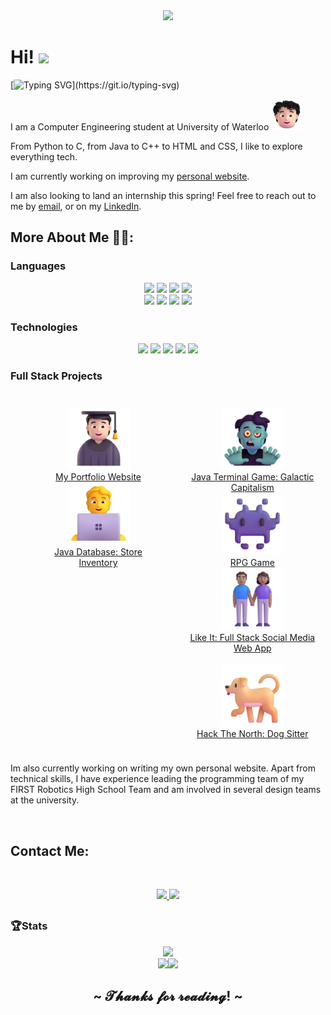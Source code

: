 <div align="center">
<a href="https://alitaha.ca"> <img src="https://user-images.githubusercontent.com/103478551/210186056-1a80f910-309b-41a3-b1ad-8f9eb436fcb6.png"></a>
</div>

# Hi! <img src="https://media.giphy.com/media/hvRJCLFzcasrR4ia7z/giphy.gif" width="30px"> 

[![Typing SVG](https://readme-typing-svg.demolab.com/?lines=I'm+Ali+Taha;)](https://git.io/typing-svg)

I am a Computer Engineering student at University of Waterloo <img src="https://github.com/AliesTaha/Animated-Emojis/blob/master/Emojis/People%20with%20professions/Person%20Light%20Skin%20Tone,%20Curly%20Hair.png?raw=true" width=50px>
  
From Python to C, from Java to C++ to HTML and CSS, I like to explore everything tech.
  
I am currently working on improving my <a href="https://aliestaha.github.io/">personal website</a>.
  
I am also looking to land an internship this spring! Feel free to reach out to me by <a href="mailto:ali.taha@uwaterloo.ca">email</a>, or on my <a href="https://aliestasha.com">LinkedIn</a>. 
  
## More About Me 🧑‍🎓: 
### Languages
<p align="center">
<img src="https://img.shields.io/badge/C-00599C?style=for-the-badge&logo=c&logoColor=white"/> 
<img src="https://img.shields.io/badge/C%2B%2B-00599C?style=for-the-badge&logo=c%2B%2B&logoColor=white"/>
<img src="https://img.shields.io/badge/html%20-%23E34F26.svg?&style=for-the-badge&logo=html5&logoColor=white"/> 
<img src="https://img.shields.io/badge/css3%20-%231572B6.svg?&style=for-the-badge&logo=css3&logoColor=white"/>
<br>
<img src="https://img.shields.io/badge/Java-ED8B00?style=for-the-badge&logo=java&logoColor=white"/> 
<img src="https://img.shields.io/badge/Python-3776AB?style=for-the-badge&logo=python&logoColor=white"/> 
<img src="https://img.shields.io/badge/JavaScript-323330?style=for-the-badge&logo=javascript&logoColor=F7DF1E"/>
<img src="https://img.shields.io/badge/git%20-%23F05033.svg?&style=for-the-badge&logo=git&logoColor=white"/> 
</div>

### Technologies
<p align="center">
<img src="https://img.shields.io/badge/React-20232A?style=for-the-badge&logo=react&logoColor=61DAFB"/> 
<img src="https://img.shields.io/badge/Redux-593D88?style=for-the-badge&logo=redux&logoColor=white"/>
<img src="https://img.shields.io/badge/MongoDB-4EA94B?style=for-the-badge&logo=mongodb&logoColor=white"/> 
<img src="https://img.shields.io/badge/Node.js-43853D?style=for-the-badge&logo=node.js&logoColor=white"/>
<img src="https://img.shields.io/badge/Express.js-404D59?style=for-the-badge"/>
</p>  
  
### Full Stack Projects
<div align="center">
  <div style="display: flex; justify-content: center;">
    <!-- First item -->
    <div style="width: 45%; margin: 10px;">
      <ul>
          <div class="img-center">
            <a href="https://github.com/aliestaha/aliestaha.github.io">
              <img src="https://github.com/AliesTaha/Animated-Emojis/blob/master/Emojis/People%20with%20professions/Student%20Light%20Skin%20Tone.png?raw=true" width='100px'>
              <div class="subtitle">My Portfolio Website</div>
            </a>
          </div>
          <div class="img-center">
            <a href="https://github.com/AliesTaha/ShoppingDatabase">
              <img src="https://github.com/AliesTaha/Animated-Emojis/blob/master/Emojis/People/Technologist.png?raw=true" width='100px'>
              <div class="subtitle">Java Database: Store Inventory</div>
            </a>
          </div>
      </ul>
    </div>
    <!-- Second item -->
    <div style="width: 45%; margin: 10px;">
      <ul>
          <div class="img-center">
            <a href="https://github.com/AliesTaha/Space-Invaders-Game">
              <img src="https://github.com/AliesTaha/Animated-Emojis/blob/master/Emojis/People/Zombie.png?raw=true" width='100px'>
              <div class="subtitle">Java Terminal Game: Galactic Capitalism</div>
            </a>
          </div>
          <div class="img-center">
            <a href="https://github.com/AliesTaha/RPG-Game">
              <img src="https://github.com/AliesTaha/Animated-Emojis/blob/master/Emojis/Smilies/Alien%20Monster.png?raw=true" width='100px'>
              <div class="subtitle">RPG Game</div>
            </a>
          </div>
          <div class="img-center">
            <a href="https://github.com/AliesTaha/likeit">
              <img src="https://github.com/AliesTaha/Animated-Emojis/blob/master/Emojis/People%20with%20activities/Woman%20and%20Man%20Holding%20Hands%20Medium%20Skin%20Tone.png?raw=true" width='100px'>
              <div class="subtitle">Like It: Full Stack Social Media Web App</div>
            </a>
          </div>
        <br>
          <div class="img-center">
            <a href="https://github.com/AliesTaha/DogSitter">
              <img src="https://github.com/AliesTaha/Animated-Emojis/blob/master/Emojis/Animals/Dog.png?raw=true" width='100px'>
              <div class="subtitle">Hack The North: Dog Sitter</div>
            </a>
          </div>
      </ul>
    </div>
  </div>
</div>


<p>
  <div align="center">
  </div>
</div>
<div>
Im also currently working on writing my own personal website. Apart from technical skills, I have experience leading the programming team of my FIRST Robotics High School Team and am involved in several design teams at the university.
</p>
<br>
<h2 align="">Contact Me: </h2>
  <div align="center">
  </div>
<br>
</p>
<p align="center"><a href="https://www.linkedin.com/in/aliestaha/" target="_blank"> <img src="https://img.shields.io/badge/AliTaha%20-%231DA1F2.svg?&style=for-the-badge&logo=LinkedIn&logoColor=white"/></a><a href="https://twitter.com/AliesTaha" target="_blank"> <img src="https://img.shields.io/badge/AliTaha%20-%231DA1F2.svg?&style=for-the-badge&logo=Twitter&logoColor=white"/></a></p>
</div>
    
## <h3 align="">🏆Stats</h3>
<div align="center">
  <a href="https://www.alitaha.ca/">
    <img height="297px" src="https://leetcard.jacoblin.cool/Aliestaha?theme=unicorn&extension=activity">
  </a>

  <!-- GitHub Stats below the Leetcard -->
  <div style="display: flex; justify-content: center;">
    <a href="https://www.alitaha.ca/">
      <img height="137px" src="https://github-readme-stats.vercel.app/api/top-langs/?username=aliestaha&layout=compact&theme=dark">
    </a>
    <a href="https://alitaha.ca">
      <img height="137px" src="https://github-readme-stats.vercel.app/api?username=aliestaha&show_icons=true&theme=radical">
    </a>
  </div>
</div>

  
<h2 align="center"> ~ 𝓣𝓱𝓪𝓷𝓴𝓼 𝓯𝓸𝓻 𝓻𝓮𝓪𝓭𝓲𝓷𝓰! ~ </h2>
